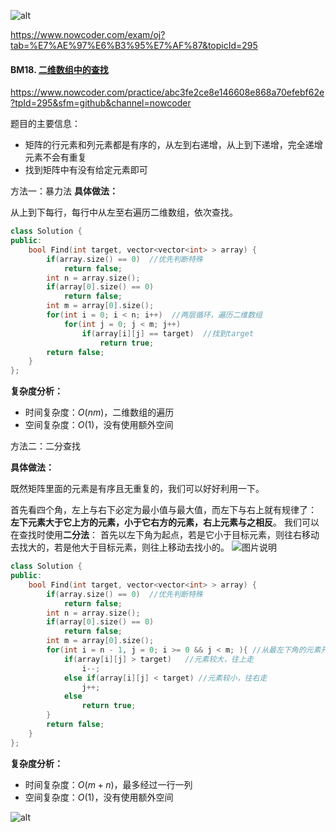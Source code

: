 ![alt](https://uploadfiles.nowcoder.com/bm/top101-head.jpg)

https://www.nowcoder.com/exam/oj?tab=%E7%AE%97%E6%B3%95%E7%AF%87&topicId=295

#### BM18. [二维数组中的查找](https://www.nowcoder.com/practice/abc3fe2ce8e146608e868a70efebf62e?tpId=295&sfm=github&channel=nowcoder)

https://www.nowcoder.com/practice/abc3fe2ce8e146608e868a70efebf62e?tpId=295&sfm=github&channel=nowcoder


题目的主要信息：

- 矩阵的行元素和列元素都是有序的，从左到右递增，从上到下递增，完全递增元素不会有重复
- 找到矩阵中有没有给定元素即可

方法一：暴力法
**具体做法：**

从上到下每行，每行中从左至右遍历二维数组，依次查找。

```c++
class Solution {
public:
    bool Find(int target, vector<vector<int> > array) {
        if(array.size() == 0)  //优先判断特殊
            return false;
        int n = array.size();
        if(array[0].size() == 0)  
            return false;
        int m = array[0].size();
        for(int i = 0; i < n; i++)  //两层循环，遍历二维数组
            for(int j = 0; j < m; j++)
                if(array[i][j] == target)  //找到target
                    return true;
        return false;
    }
};
```

**复杂度分析：**
- 时间复杂度：$O(nm)$，二维数组的遍历
- 空间复杂度：$O(1)$，没有使用额外空间


方法二：二分查找

**具体做法：**

既然矩阵里面的元素是有序且无重复的，我们可以好好利用一下。

首先看四个角，左上与右下必定为最小值与最大值，而左下与右上就有规律了：
**左下元素大于它上方的元素，小于它右方的元素，右上元素与之相反**。
我们可以在查找时使用**二分法**：
首先以左下角为起点，若是它小于目标元素，则往右移动去找大的，若是他大于目标元素，则往上移动去找小的。
![图片说明](https://uploadfiles.nowcoder.com/images/20210727/397721558_1627369615572/81B83FAE4B34DCEFE9C1EB670AE1CCB0 "图片标题") 

```cpp
class Solution {
public:
    bool Find(int target, vector<vector<int> > array) {
        if(array.size() == 0)  //优先判断特殊
            return false;
        int n = array.size();
        if(array[0].size() == 0)  
            return false;
        int m = array[0].size();
        for(int i = n - 1, j = 0; i >= 0 && j < m; ){ //从最左下角的元素开始往左或往上
            if(array[i][j] > target)   //元素较大，往上走
                i--;
            else if(array[i][j] < target) //元素较小，往右走
                j++;
            else
                return true;
        }
        return false;
    }
};
```

**复杂度分析：**
- 时间复杂度：$O(m+n)$，最多经过一行一列
- 空间复杂度：$O(1)$，没有使用额外空间

![alt](https://uploadfiles.nowcoder.com/bm/top101-tail.jpg)